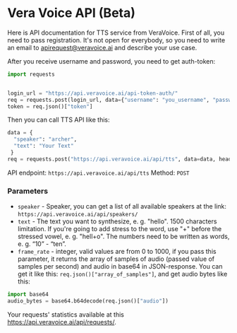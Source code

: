 # Vera Voice API (Beta)

Here is API documentation for TTS service from VeraVoice.
First of all, you need to pass registration. It's not open for everybody, so you need to write an email to apirequest@veravoice.ai and describe your use case.

After you receive username and password, you need to get auth-token:
```python
import requests


login_url = "https://api.veravoice.ai/api-token-auth/"
req = requests.post(login_url, data={"username": "you_username", "password": "your_password"})
token = req.json()["token"]
```

Then you can call TTS API like this:
```python
data = {
  "speaker": "archer", 
  "text": "Your Text"
 }
req = requests.post("https://api.veravoice.ai/api/tts", data=data, headers={"Authorization": f"Token {token}"})
```

API endpoint: `https://api.veravoice.ai/api/tts`
Method: `POST`

### Parameters
* `speaker` - Speaker, you can get a list of all available speakers at the link: `https://api.veravoice.ai/api/speakers/`
* `text` - The text you want to synthesize, e. g. "hello". 1500 characters limitation. If you're going to add stress to the word, use "+" before the stressed vowel, e. g. "hell+o". The numbers need to be written as words, e. g. “10” - “ten”.
* `frame_rate` - integer, valid values are from 0 to 1000, if you pass this parameter, it returns the array of samples of audio (passed value of samples per second) and audio in base64 in JSON-response. You can get it like this: `req.json()["array_of_samples"]`, and get audio bytes like this:
```python
import base64
audio_bytes = base64.b64decode(req.json()["audio"])

```

Your requests' statistics available at this https://api.veravoice.ai/api/requests/.
